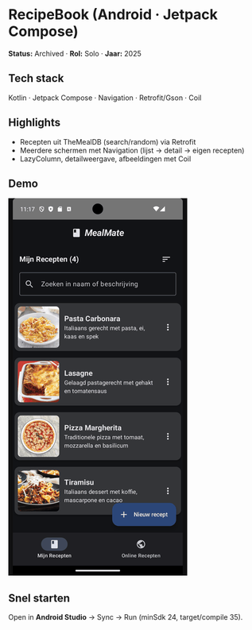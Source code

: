 # RecipeBook (Android · Jetpack Compose)
**Status:** Archived · **Rol:** Solo · **Jaar:** 2025

## Tech stack
Kotlin · Jetpack Compose · Navigation · Retrofit/Gson · Coil

## Highlights
- Recepten uit TheMealDB (search/random) via Retrofit
- Meerdere schermen met Navigation (lijst → detail → eigen recepten)
- LazyColumn, detailweergave, afbeeldingen met Coil

## Demo
![MealMate demo](docs/demo.gif)

## Snel starten
Open in **Android Studio** → Sync → Run (minSdk 24, target/compile 35).
